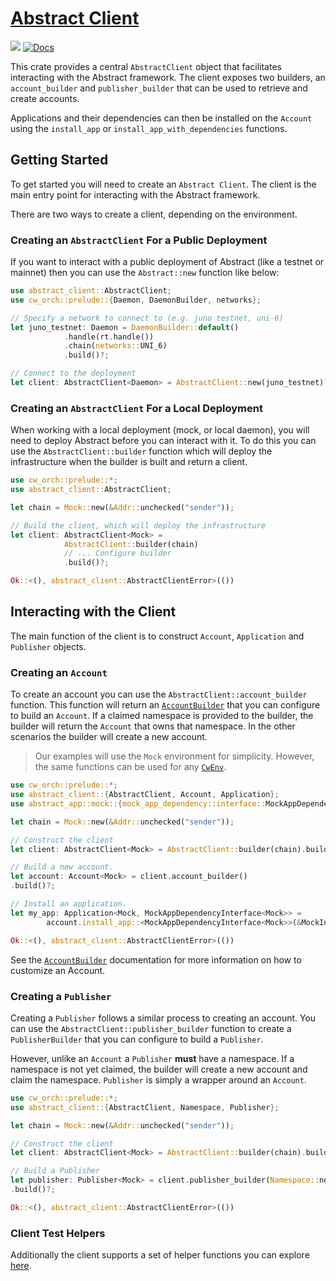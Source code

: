 # [Abstract Client](https://crates.io/abstract-client)

[![](https://img.shields.io/crates/v/abstract-client.svg)](https://crates.io/crates/abstract-client) [![Docs](https://docs.rs/abstract-client/badge.svg)](https://docs.rs/abstract-client)

This crate provides a central `AbstractClient` object that facilitates interacting with the Abstract framework. The client exposes two builders, an `account_builder` and `publisher_builder` that can be used to retrieve and create accounts.

Applications and their dependencies can then be installed on the `Account` using the `install_app` or `install_app_with_dependencies` functions.

## Getting Started

To get started you will need to create an `Abstract Client`. The client is the main entry point for interacting with the Abstract framework.

There are two ways to create a client, depending on the environment.

### Creating an `AbstractClient` For a Public Deployment

If you want to interact with a public deployment of Abstract (like a testnet or mainnet) then you can use the `Abstract::new` function like below:

```rust ignore
use abstract_client::AbstractClient;
use cw_orch::prelude::{Daemon, DaemonBuilder, networks};

// Specify a network to connect to (e.g. juno testnet, uni-6) 
let juno_testnet: Daemon = DaemonBuilder::default()
            .handle(rt.handle())
            .chain(networks::UNI_6)
            .build()?;

// Connect to the deployment
let client: AbstractClient<Daemon> = AbstractClient::new(juno_testnet)?;
```

### Creating an `AbstractClient` For a Local Deployment

When working with a local deployment (mock, or local daemon), you will need to deploy Abstract before you can interact with it. To do this you can use the `AbstractClient::builder` function which will deploy the infrastructure when the builder is built and return a client.

```rust
use cw_orch::prelude::*;
use abstract_client::AbstractClient;

let chain = Mock::new(&Addr::unchecked("sender"));

// Build the client, which will deploy the infrastructure
let client: AbstractClient<Mock> = 
            AbstractClient::builder(chain)
            // ... Configure builder 
            .build()?;

Ok::<(), abstract_client::AbstractClientError>(())
```

## Interacting with the Client

The main function of the client is to construct `Account`, `Application` and `Publisher` objects.

### Creating an `Account`

To create an account you can use the `AbstractClient::account_builder` function. This function will return an [`AccountBuilder`](TODO) that you can configure to build an `Account`. If a claimed namespace is provided to the builder, the builder will return the `Account` that owns that namespace. In the other scenarios the builder will create a new account.

> Our examples will use the `Mock` environment for simplicity. However, the same functions can be used for any [`CwEnv`](https://docs.rs/cw-orch/latest/cw_orch/environment/trait.CwEnv.html).

```rust no_run
use cw_orch::prelude::*;
use abstract_client::{AbstractClient, Account, Application};
use abstract_app::mock::{mock_app_dependency::interface::MockAppDependencyInterface, MockInitMsg};

let chain = Mock::new(&Addr::unchecked("sender"));

// Construct the client
let client: AbstractClient<Mock> = AbstractClient::builder(chain).build()?;

// Build a new account.
let account: Account<Mock> = client.account_builder()
.build()?;

// Install an application.
let my_app: Application<Mock, MockAppDependencyInterface<Mock>> =
        account.install_app::<MockAppDependencyInterface<Mock>>(&MockInitMsg {}, &[])?;

Ok::<(), abstract_client::AbstractClientError>(())
```

See the [`AccountBuilder`](TODO) documentation for more information on how to customize an Account.

### Creating a `Publisher`

Creating a `Publisher` follows a similar process to creating an account. You can use the `AbstractClient::publisher_builder` function to create a `PublisherBuilder` that you can configure to build a `Publisher`.

However, unlike an `Account` a `Publisher` **must** have a namespace. If a namespace is not yet claimed, the builder will create a new account and claim the namespace. `Publisher` is simply a wrapper around an `Account`.

```rust
use cw_orch::prelude::*;
use abstract_client::{AbstractClient, Namespace, Publisher};

let chain = Mock::new(&Addr::unchecked("sender"));

// Construct the client
let client: AbstractClient<Mock> = AbstractClient::builder(chain).build()?;

// Build a Publisher
let publisher: Publisher<Mock> = client.publisher_builder(Namespace::new("my-namespace")?)
.build()?;

Ok::<(), abstract_client::AbstractClientError>(())
```

### Client Test Helpers

Additionally the client supports a set of helper functions you can explore <a href="TODO" target="_blank">here</a>.
